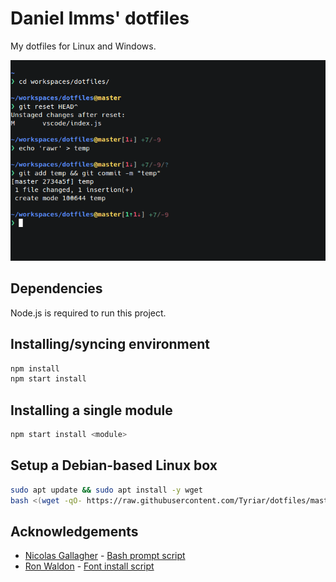 # Daniel Imms' dotfiles

My dotfiles for Linux and Windows.

![](terminal.png)

## Dependencies

Node.js is required to run this project.

## Installing/syncing environment

```bash
npm install
npm start install
```

## Installing a single module

```bash
npm start install <module>
```

## Setup a Debian-based Linux box

```bash
sudo apt update && sudo apt install -y wget
bash <(wget -qO- https://raw.githubusercontent.com/Tyriar/dotfiles/master/scripts/setup_deb.sh)
```

## Acknowledgements

- [Nicolas Gallagher](https://github.com/necolas) - [Bash prompt script](https://github.com/necolas/dotfiles)
- [Ron Waldon](https://github.com/jokeyrhyme) - [Font install script](https://github.com/jokeyrhyme/dotfiles)
